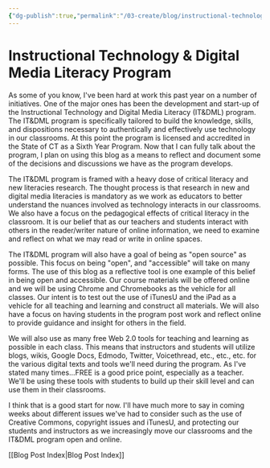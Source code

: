 ```yaml
---
{"dg-publish":true,"permalink":"/03-create/blog/instructional-technology-and-digital-media-literacy-program/","title":"Instructional Technology & Digital Media Literacy Program","tags":["chrome","chromebooks","itdml","new-literacies","open-source","technology"]}
---
```


# Instructional Technology & Digital Media Literacy Program

As some of you know, I've been hard at work this past year on a number of initiatives. One of the major ones has been the development and start-up of the Instructional Technology and Digital Media Literacy (IT&DML) program. The IT&DML program is specifically tailored to build the knowledge, skills, and dispositions necessary to authentically and effectively use technology in our classrooms. At this point the program is licensed and accredited in the State of CT as a Sixth Year Program. Now that I can fully talk about the program, I plan on using this blog as a means to reflect and document some of the decisions and discussions we have as the program develops.

The IT&DML program is framed with a heavy dose of critical literacy and new literacies research. The thought process is that research in new and digital media literacies is mandatory as we work as educators to better understand the nuances involved as technology interacts in our classrooms. We also have a focus on the pedagogical effects of critical literacy in the classroom. It is our belief that as our teachers and students interact with others in the reader/writer nature of online information, we need to examine and reflect on what we may read or write in online spaces.

The IT&DML program will also have a goal of being as "open source" as possible. This focus on being "open", and "accessible" will take on many forms. The use of this blog as a reflective tool is one example of this belief in being open and accessible. Our course materials will be offered online and we will be using Chrome and Chromebooks as the vehicle for all classes. Our intent is to test out the use of iTunesU and the iPad as a vehicle for all teaching and learning and construct all materials. We will also have a focus on having students in the program post work and reflect online to provide guidance and insight for others in the field.

We will also use as many free Web 2.0 tools for teaching and learning as possible in each class. This means that instructors and students will utilize blogs, wikis, Google Docs, Edmodo, Twitter, Voicethread, etc., etc., etc. for the various digital texts and tools we'll need during the program. As I've stated many times...FREE is a good price point, especially as a teacher. We'll be using these tools with students to build up their skill level and can use them in their classrooms.

I think that is a good start for now. I'll have much more to say in coming weeks about different issues we've had to consider such as the use of Creative Commons, copyright issues and iTunesU, and protecting our students and instructors as we increasingly move our classrooms and the IT&DML program open and online.

[[Blog Post Index\|Blog Post Index]]